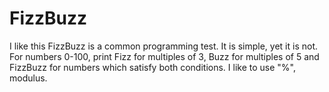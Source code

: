 # FizzBuzz
I like this
FizzBuzz is a common programming test.
It is simple, yet it is not.
For numbers 0-100, print Fizz for multiples of 3, Buzz for multiples of 5 and FizzBuzz for numbers which satisfy both conditions.
I like to use "%", modulus.

